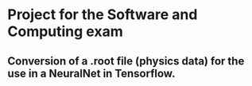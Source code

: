 # Project for the Software and Computing exam

## Conversion of a .root file (physics data) for the use in a NeuralNet in Tensorflow.




